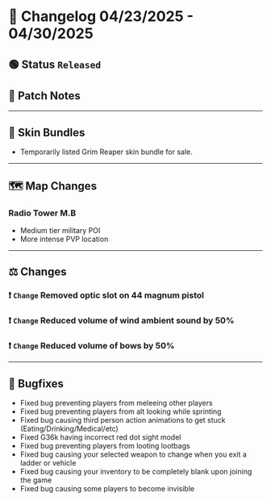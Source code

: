 # 📑 Changelog 04/23/2025 - 04/30/2025

## 🟢 Status `Released`

## 💬 Patch Notes

________

## 🌟 Skin Bundles
- Temporarily listed Grim Reaper skin bundle for sale.

________

## 🗺️ Map Changes

### Radio Tower M.B
- Medium tier military POI
- More intense PVP location

________

## ⚖️ Changes

### ❗ `Change` Removed optic slot on 44 magnum pistol

### ❗ `Change` Reduced volume of wind ambient sound by 50%

### ❗ `Change` Reduced volume of bows by 50%
________

## 🐛 Bugfixes
- Fixed bug preventing players from meleeing other players
- Fixed bug preventing players from alt looking while sprinting
- Fixed bug causing third person action animations to get stuck (Eating/Drinking/Medical/etc)
- Fixed G36k having incorrect red dot sight model
- Fixed bug preventing players from looting lootbags
- Fixed bug causing your selected weapon to change when you exit a ladder or vehicle
- Fixed bug causing your inventory to be completely blank upon joining the game
- Fixed bug causing some players to become invisible
